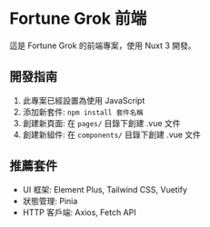 # Fortune Grok 前端

這是 Fortune Grok 的前端專案，使用 Nuxt 3 開發。

## 開發指南

1. 此專案已經設置為使用 JavaScript
2. 添加新套件: `npm install 套件名稱`
3. 創建新頁面: 在 `pages/` 目錄下創建 .vue 文件
4. 創建新組件: 在 `components/` 目錄下創建 .vue 文件

## 推薦套件

- UI 框架: Element Plus, Tailwind CSS, Vuetify
- 狀態管理: Pinia
- HTTP 客戶端: Axios, Fetch API
